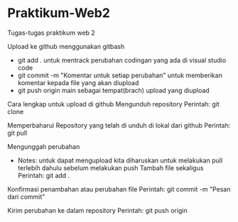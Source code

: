 # Praktikum-Web2
Tugas-tugas praktikum web 2


Upload ke github menggunakan gitbash
- git add .
  untuk mentrack perubahan codingan yang ada di visual studio code
- git commit -m "Komentar untuk setiap perubahan"
  untuk memberikan komentar kepada file yang akan diupload
- git push origin main
  sebagai tempat(brach) upload yang diupload



Cara lengkap untuk upload di github
Mengunduh repository
Perintah: git clone <url repository> <Folder Tujuan>

Memperbaharui Repository yang telah di unduh di lokal dari github
Perintah: git pull

Mengunggah perubahan
* Notes: untuk dapat mengupload kita diharuskan untuk melakukan pull terlebih dahulu sebelum melakukan push
Tambah file sekaligus
Perintah: git add .

Konfirmasi penambahan atau perubahan file
Perintah: git commit -m "Pesan dari commit"
  
Kirim perubahan ke dalam repository
Perintah: git push origin <Nama brach>